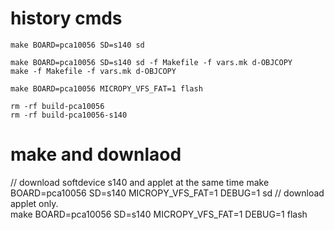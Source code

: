     
# history cmds    
    make BOARD=pca10056 SD=s140 sd
    
    make BOARD=pca10056 SD=s140 sd -f Makefile -f vars.mk d-OBJCOPY 
    make -f Makefile -f vars.mk d-OBJCOPY 
    
    make BOARD=pca10056 MICROPY_VFS_FAT=1 flash

    rm -rf build-pca10056
    rm -rf build-pca10056-s140

# make and downlaod 
// download softdevice s140 and applet at the same time 
    make BOARD=pca10056 SD=s140 MICROPY_VFS_FAT=1 DEBUG=1 sd
// download applet only.       
    make BOARD=pca10056 SD=s140 MICROPY_VFS_FAT=1 DEBUG=1 flash 


